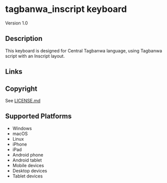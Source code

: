 tagbanwa_inscript keyboard
==============

Version 1.0

Description
-----------
This keyboard is designed for Central Tagbanwa language, using Tagbanwa script with an Inscript layout.

Links
-----

Copyright
---------
See [LICENSE.md](LICENSE.md)

Supported Platforms
-------------------
 * Windows
 * macOS
 * Linux
 * iPhone
 * iPad
 * Android phone
 * Android tablet
 * Mobile devices
 * Desktop devices
 * Tablet devices

